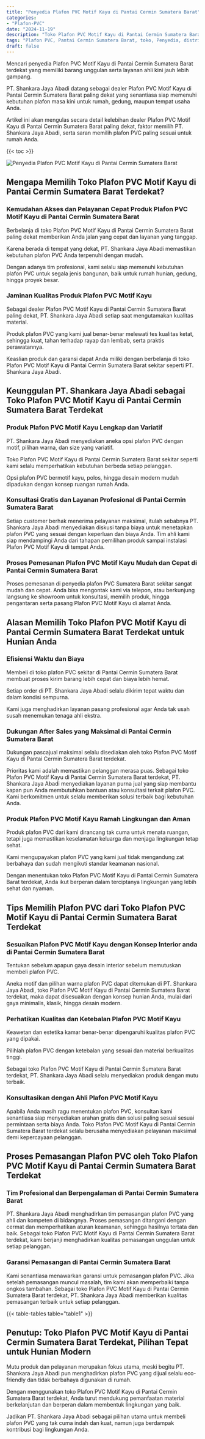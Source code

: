 ```yaml
---
title: "Penyedia Plafon PVC Motif Kayu di Pantai Cermin Sumatera Barat"
categories: 
- "Plafon-PVC"
date: "2024-11-19"
description: "Toko Plafon PVC Motif Kayu di Pantai Cermin Sumatera Barat untuk tempat tinggal, perkantoran, serta toko. Plafon unggulan, pilihan motif, pilihan warna modern, dengan layanan instalasi ditangani oleh tim berpengalaman dan jaminan resmi!|Jasa penyediaan Plafon PVC Motif Kayu di Pantai Cermin Sumatera Barat bagi kebutuhan rumah, kantor, maupun ritel, beserta produk unggulan dan instalasi oleh tim berpengalaman serta jaminan resmi.|Pilihan Plafon PVC Motif Kayu di Pantai Cermin Sumatera Barat yang terbukti untuk tempat tinggal, office, dan toko, bersama produk berkualitas dan instalasi oleh tim profesional serta jaminan resmi.|Penjualan Plafon PVC Motif Kayu di Pantai Cermin Sumatera Barat bagi hunian, kantor, serta ritel, dengan produk terbaik dan penempatan oleh tim ahli, dilengkapi beserta jaminan resmi.}"
tags: "Plafon PVC, Pantai Cermin Sumatera Barat, toko, Penyedia, distributor"
draft: false
---
```


Mencari penyedia Plafon PVC Motif Kayu di Pantai Cermin Sumatera Barat terdekat yang memiliki barang unggulan serta layanan ahli kini jauh lebih gampang.

PT. Shankara Jaya Abadi datang sebagai dealer Plafon PVC Motif Kayu di Pantai Cermin Sumatera Barat paling dekat yang senantiasa siap memenuhi kebutuhan plafon masa kini untuk rumah, gedung, maupun tempat usaha Anda.

Artikel ini akan mengulas secara detail kelebihan dealer Plafon PVC Motif Kayu di Pantai Cermin Sumatera Barat paling dekat, faktor memilih PT. Shankara Jaya Abadi, serta saran memilih plafon PVC paling sesuai untuk rumah Anda.

{{< toc >}}

![Penyedia Plafon PVC Motif Kayu di Pantai Cermin Sumatera Barat](/images/Plafon-PVC/Penyedia-Plafon-PVC-Motif-Kayu-di-Pantai-Cermin-Sumatera-Barat.png)


## Mengapa Memilih Toko Plafon PVC Motif Kayu di Pantai Cermin Sumatera Barat Terdekat?

### Kemudahan Akses dan Pelayanan Cepat Produk Plafon PVC Motif Kayu di Pantai Cermin Sumatera Barat

Berbelanja di toko Plafon PVC Motif Kayu di Pantai Cermin Sumatera Barat paling dekat memberikan Anda jalan yang cepat dan layanan yang tanggap.

Karena berada di tempat yang dekat, PT. Shankara Jaya Abadi memastikan kebutuhan plafon PVC Anda terpenuhi dengan mudah.

Dengan adanya tim profesional, kami selalu siap memenuhi kebutuhan plafon PVC untuk segala jenis bangunan, baik untuk rumah hunian, gedung, hingga proyek besar.

### Jaminan Kualitas Produk Plafon PVC Motif Kayu

Sebagai dealer Plafon PVC Motif Kayu di Pantai Cermin Sumatera Barat paling dekat, PT. Shankara Jaya Abadi setiap saat mengutamakan kualitas material.

Produk plafon PVC yang kami jual benar-benar melewati tes kualitas ketat, sehingga kuat, tahan terhadap rayap dan lembab, serta praktis perawatannya.

Keaslian produk dan garansi dapat Anda miliki dengan berbelanja di toko Plafon PVC Motif Kayu di Pantai Cermin Sumatera Barat sekitar seperti PT. Shankara Jaya Abadi.

## Keunggulan PT. Shankara Jaya Abadi sebagai Toko Plafon PVC Motif Kayu di Pantai Cermin Sumatera Barat Terdekat

### Produk Plafon PVC Motif Kayu Lengkap dan Variatif

PT. Shankara Jaya Abadi menyediakan aneka opsi plafon PVC dengan motif, pilihan warna, dan size yang variatif.

Toko Plafon PVC Motif Kayu di Pantai Cermin Sumatera Barat sekitar seperti kami selalu memperhatikan kebutuhan berbeda setiap pelanggan.

Opsi plafon PVC bermotif kayu, polos, hingga desain modern mudah dipadukan dengan konsep ruangan rumah Anda.

### Konsultasi Gratis dan Layanan Profesional di Pantai Cermin Sumatera Barat

Setiap customer berhak menerima pelayanan maksimal, itulah sebabnya PT. Shankara Jaya Abadi menyediakan diskusi tanpa biaya untuk menetapkan plafon PVC yang sesuai dengan keperluan dan biaya Anda. Tim ahli kami siap mendampingi Anda dari tahapan pemilihan produk sampai instalasi Plafon PVC Motif Kayu di tempat Anda.

### Proses Pemesanan Plafon PVC Motif Kayu Mudah dan Cepat di Pantai Cermin Sumatera Barat

Proses pemesanan di penyedia plafon PVC Sumatera Barat sekitar sangat mudah dan cepat. Anda bisa mengontak kami via telepon, atau berkunjung langsung ke showroom untuk konsultasi, memilih produk, hingga pengantaran serta pasang Plafon PVC Motif Kayu di alamat Anda.

## Alasan Memilih Toko Plafon PVC Motif Kayu di Pantai Cermin Sumatera Barat Terdekat untuk Hunian Anda

### Efisiensi Waktu dan Biaya

Membeli di toko plafon PVC sekitar di Pantai Cermin Sumatera Barat membuat proses kirim barang lebih cepat dan biaya lebih hemat.

Setiap order di PT. Shankara Jaya Abadi selalu dikirim tepat waktu dan dalam kondisi sempurna.

Kami juga menghadirkan layanan pasang profesional agar Anda tak usah susah menemukan tenaga ahli ekstra.

### Dukungan After Sales yang Maksimal di Pantai Cermin Sumatera Barat

Dukungan pascajual maksimal selalu disediakan oleh toko Plafon PVC Motif Kayu di Pantai Cermin Sumatera Barat terdekat.

Prioritas kami adalah memastikan pelanggan merasa puas. Sebagai toko Plafon PVC Motif Kayu di Pantai Cermin Sumatera Barat terdekat, PT. Shankara Jaya Abadi menyediakan layanan purna jual yang siap membantu kapan pun Anda membutuhkan bantuan atau konsultasi terkait plafon PVC. Kami berkomitmen untuk selalu memberikan solusi terbaik bagi kebutuhan Anda.

### Produk Plafon PVC Motif Kayu Ramah Lingkungan dan Aman

Produk plafon PVC dari kami dirancang tak cuma untuk menata ruangan, tetapi juga memastikan keselamatan keluarga dan menjaga lingkungan tetap sehat.

Kami mengupayakan plafon PVC yang kami jual tidak mengandung zat berbahaya dan sudah mengikuti standar keamanan nasional.

Dengan menentukan toko Plafon PVC Motif Kayu di Pantai Cermin Sumatera Barat terdekat, Anda ikut berperan dalam terciptanya lingkungan yang lebih sehat dan nyaman.

## Tips Memilih Plafon PVC dari Toko Plafon PVC Motif Kayu di Pantai Cermin Sumatera Barat Terdekat

### Sesuaikan Plafon PVC Motif Kayu dengan Konsep Interior anda di Pantai Cermin Sumatera Barat

Tentukan sebelum apapun gaya desain interior sebelum memutuskan membeli plafon PVC.

Aneka motif dan pilihan warna plafon PVC dapat ditemukan di PT. Shankara Jaya Abadi, toko Plafon PVC Motif Kayu di Pantai Cermin Sumatera Barat terdekat, maka dapat disesuaikan dengan konsep hunian Anda, mulai dari gaya minimalis, klasik, hingga desain modern.

### Perhatikan Kualitas dan Ketebalan Plafon PVC Motif Kayu

Keawetan dan estetika kamar benar-benar dipengaruhi kualitas plafon PVC yang dipakai.

Pilihlah plafon PVC dengan ketebalan yang sesuai dan material berkualitas tinggi.

Sebagai toko Plafon PVC Motif Kayu di Pantai Cermin Sumatera Barat terdekat, PT. Shankara Jaya Abadi selalu menyediakan produk dengan mutu terbaik.

### Konsultasikan dengan Ahli Plafon PVC Motif Kayu

Apabila Anda masih ragu menentukan plafon PVC, konsultan kami senantiasa siap menyediakan arahan gratis dan solusi paling sesuai sesuai permintaan serta biaya Anda. Toko Plafon PVC Motif Kayu di Pantai Cermin Sumatera Barat terdekat selalu berusaha menyediakan pelayanan maksimal demi kepercayaan pelanggan.

## Proses Pemasangan Plafon PVC oleh Toko Plafon PVC Motif Kayu di Pantai Cermin Sumatera Barat Terdekat

### Tim Profesional dan Berpengalaman di Pantai Cermin Sumatera Barat

PT. Shankara Jaya Abadi menghadirkan tim pemasangan plafon PVC yang ahli dan kompeten di bidangnya. Proses pemasangan ditangani dengan cermat dan memperhatikan aturan keamanan, sehingga hasilnya tertata dan baik. Sebagai toko Plafon PVC Motif Kayu di Pantai Cermin Sumatera Barat terdekat, kami berjanji menghadirkan kualitas pemasangan unggulan untuk setiap pelanggan.

### Garansi Pemasangan di Pantai Cermin Sumatera Barat

Kami senantiasa menawarkan garansi untuk pemasangan plafon PVC. Jika setelah pemasangan muncul masalah, tim kami akan memperbaiki tanpa ongkos tambahan. Sebagai toko Plafon PVC Motif Kayu di Pantai Cermin Sumatera Barat terdekat, PT. Shankara Jaya Abadi memberikan kualitas pemasangan terbaik untuk setiap pelanggan.

{{< table-tables table="table1" >}}

## Penutup: Toko Plafon PVC Motif Kayu di Pantai Cermin Sumatera Barat Terdekat, Pilihan Tepat untuk Hunian Modern

Mutu produk dan pelayanan merupakan fokus utama, meski begitu PT. Shankara Jaya Abadi pun menghadirkan plafon PVC yang dijual selalu eco-friendly dan tidak berbahaya digunakan di rumah.

Dengan menggunakan toko Plafon PVC Motif Kayu di Pantai Cermin Sumatera Barat terdekat, Anda turut mendukung pemanfaatan material berkelanjutan dan berperan dalam membentuk lingkungan yang baik.

Jadikan PT. Shankara Jaya Abadi sebagai pilihan utama untuk membeli plafon PVC yang tak cuma indah dan kuat, namun juga berdampak kontribusi bagi lingkungan Anda.